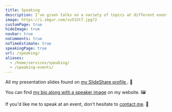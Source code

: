 ```yaml
---
title: Speaking
description: I've given talks on a variety of topics at different events. 💬️
image: https://i.imgur.com/vv51StT.jpg?2
customPage: true
hideImage: true
navbar: true
noComments: true
noTimeEstimate: true
speakingPage: true
url: /speaking/
aliases:
  - /home/services/speaking/
  - /speaking-events/
---
```


All my presentation slides found on <a href="https://www.slideshare.net/fvcproductions" target="_blank" rel="noopener">my SlideShare profile <i class="fab fa-slideshare"></i></a>. 📎

You can find [my bio along with a speaker image](/about/#bio) on my website. 🖼️

If you'd like me to speak at an event, don't hesitate to [contact me](/contact). 📨
